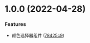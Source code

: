 # 1.0.0 (2022-04-28)


### Features

* 颜色选择器组件 ([78425c9](https://github.com/openeagle/vue-pickr/commit/78425c9ba07d73de03096da45e61af0185cd66df))

